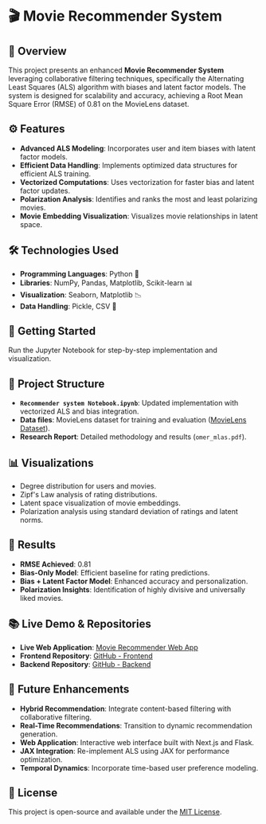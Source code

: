 # 🎬 Movie Recommender System

## 📜 Overview  
This project presents an enhanced **Movie Recommender System** leveraging collaborative filtering techniques, specifically the Alternating Least Squares (ALS) algorithm with biases and latent factor models. The system is designed for scalability and accuracy, achieving a Root Mean Square Error (RMSE) of 0.81 on the MovieLens dataset.

## ⚙️ Features  
- **Advanced ALS Modeling**: Incorporates user and item biases with latent factor models.
- **Efficient Data Handling**: Implements optimized data structures for efficient ALS training.
- **Vectorized Computations**: Uses vectorization for faster bias and latent factor updates.
- **Polarization Analysis**: Identifies and ranks the most and least polarizing movies.
- **Movie Embedding Visualization**: Visualizes movie relationships in latent space.

## 🛠️ Technologies Used  
- **Programming Languages**: Python 🐍  
- **Libraries**: NumPy, Pandas, Matplotlib, Scikit-learn 📊  
- **Visualization**: Seaborn, Matplotlib 📉  
- **Data Handling**: Pickle, CSV 📂  

## 🚀 Getting Started  
Run the Jupyter Notebook for step-by-step implementation and visualization.

## 📁 Project Structure  
- **`Recommender system Notebook.ipynb`**: Updated implementation with vectorized ALS and bias integration.  
- **Data files**: MovieLens dataset for training and evaluation ([MovieLens Dataset](https://grouplens.org/datasets/movielens/)).  
- **Research Report**: Detailed methodology and results (`omer_mlas.pdf`).  

## 📊 Visualizations  
- Degree distribution for users and movies.
- Zipf's Law analysis of rating distributions.
- Latent space visualization of movie embeddings.
- Polarization analysis using standard deviation of ratings and latent norms.

## 🔮 Results  
- **RMSE Achieved**: 0.81  
- **Bias-Only Model**: Efficient baseline for rating predictions.  
- **Bias + Latent Factor Model**: Enhanced accuracy and personalization.
- **Polarization Insights**: Identification of highly divisive and universally liked movies.

  
## 📚 Live Demo & Repositories  
- **Live Web Application**: [Movie Recommender Web App](https://recommender-system-frontend.vercel.app/home)  
- **Frontend Repository**: [GitHub - Frontend](https://github.com/Mamoro98/Recommender-System-Frontend)  
- **Backend Repository**: [GitHub - Backend](https://github.com/Mamoro98/Recommender-System-Backend)


## 🔮 Future Enhancements  
- **Hybrid Recommendation**: Integrate content-based filtering with collaborative filtering.
- **Real-Time Recommendations**: Transition to dynamic recommendation generation.
- **Web Application**: Interactive web interface built with Next.js and Flask.  
- **JAX Integration**: Re-implement ALS using JAX for performance optimization.  
- **Temporal Dynamics**: Incorporate time-based user preference modeling.

## 📝 License  
This project is open-source and available under the [MIT License](LICENSE).








